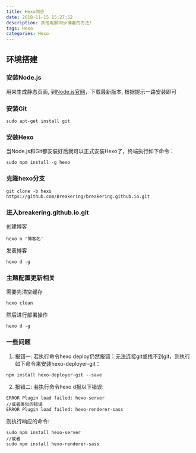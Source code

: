 ```yaml
---
title: Hexo同步
date: 2018-11-15 15:27:52
description: 其他电脑同步博客的方法!
tags: Hexo
categories: Hexo
---
```


## 环境搭建

### 安装Node.js

用来生成静态页面, 到[Node.js官网](https://nodejs.org/en/)，下载最新版本, 根据提示一路安装即可

### 安装Git

```
sudo apt-get install git
```

### 安装Hexo

当Node.js和Git都安装好后就可以正式安装Hexo了，终端执行如下命令：

```
sudo npm install -g hexo
```

### 克隆hexo分支

```
git clone -b hexo https://github.com/Breakering/breakering.github.io.git
```

### 进入breakering.github.io.git

创建博客

```
hexo n '博客名'
```

发表博客

```
hexo d -g
```

### 主题配置更新相关

需要先清空缓存

```text
hexo clean
```

然后进行部署操作

```text
hexo d -g
```

### 一些问题

1. 报错一: 若执行命令hexo deploy仍然报错：无法连接git或找不到git，则执行如下命令来安装hexo-deployer-git：

```
npm install hexo-deployer-git --save
```

2. 报错二: 若执行命令hexo d报以下错误:

```
ERROR Plugin load failed: hexo-server 
//或者类似的错误 
ERROR Plugin load failed: hexo-renderer-sass
```

则执行响应的命令:
 
```
sudo npm install hexo-server
//或者
sudo npm install hexo-renderer-sass
```
